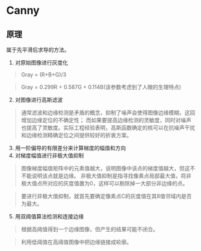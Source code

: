 # Canny
## 原理
属于先平滑后求导的方法。
1. 对原始图像进行灰度化
> Gray = (R+B+G)/3

> Gray = 0.299R + 0.587G + 0.114B(该参数考虑到了人眼的生理特点)
2. 对图像进行高斯滤波
> 通常滤波和边缘检测是矛盾的概念，抑制了噪声会使得图像边缘模糊，这回增加边缘定位的不确定性；
而如果要提高边缘检测的灵敏度，同时对噪声也提高了灵敏度。实际工程经验表明，高斯函数确定的核可以在抗噪声干扰和边缘检测精确定位之间提供较好的折衷方案。
3. 用一阶偏导的有限差分来计算梯度的幅值和方向
4. 对梯度幅值进行非极大值抑制
> 图像梯度幅值矩阵中的元素值越大，说明图像中该点的梯度值越大，但这不不能说明该点就是边缘。
非极大值抑制是指寻找像素点局部最大值，将非极大值点所对应的灰度值置为0，这样可以剔除掉一大部分非边缘的点。

> 要进行非极大值抑制，就首先要确定像素点C的灰度值在其8值邻域内是否为最大。
5. 用双阈值算法检测和连接边缘
> 根据高阈值得到一个边缘图像，但产生的结果可能不闭合。

> 利用低阈值在高阈值图像中把边缘链接成轮廓。
